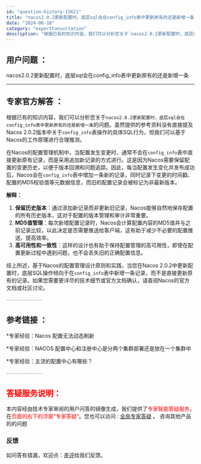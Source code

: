 ```yaml
---
id: "question-history-15621"
title: "nacos2.0.2更新配置时，底层sql会在config_info表中更新原有的还是新增一条"
date: "2024-06-18"
category: "expertConsultation"
description: "根据已有的知识内容，我们可以分析您关于`nacos2.0.2更新配置时，底层sql会在config_info表中更新原有的还是新增一条`的问题。虽然提供的参考资料没有直接提及Nacos 2.0.2版本中关于`config_info`表操作的具体SQL行为，但我们可以基于Nacos的工作原理进行合理推"
---
```


## 用户问题 ： 
 nacos2.0.2更新配置时，底层sql会在config_info表中更新原有的还是新增一条  

---------------
## 专家官方解答 ：

根据已有的知识内容，我们可以分析您关于`nacos2.0.2更新配置时，底层sql会在config_info表中更新原有的还是新增一条`的问题。虽然提供的参考资料没有直接提及Nacos 2.0.2版本中关于`config_info`表操作的具体SQL行为，但我们可以基于Nacos的工作原理进行合理推测。

在Nacos的配置管理机制中，当配置发生变更时，通常不会在`config_info`表中直接更新原有记录，而是采用追加新记录的方式进行。这是因为Nacos需要保留配置的变更历史，以便于版本回溯和问题追踪。因此，每当配置发生变化并发布成功后，Nacos会在`config_info`表中增加一条新的记录，同时记录下变更的时间戳、配置的MD5校验值等元数据信息，而旧的配置记录会被标记为非最新版本。

**解释：**
1. **保留历史版本**：通过添加新记录而非更新旧记录，Nacos能够自然地保存配置的所有历史版本，这对于配置的版本管理和审计非常重要。
2. **MD5值管理**：每次新增配置记录时，Nacos会计算配置内容的MD5值并与之前记录比较，以此决定是否需要推送给客户端，这有助于减少不必要的配置推送，提高效率。
3. **高可用性和一致性**：这样的设计也有助于保持配置管理的高可用性，即使在配置更新过程中遇到问题，也不会丢失旧的正确配置信息。

综上所述，基于Nacos的配置管理设计原则和实践，当您在Nacos 2.0.2中更新配置时，底层SQL操作倾向于在`config_info`表中新增一条记录，而不是直接更新原有的记录。如果您需要更详尽的技术细节或官方文档确认，请查阅Nacos的官方文档或社区讨论。


<font color="#949494">---------------</font> 


## 参考链接 ：

*专家经验：Nacos 配置无法动态刷新 
 
 *专家经验：NACOS 配置中心和注册中心是分两个集群部署还是放在一个集群中 
 
 *专家经验：主流的配置中心有哪些？ 


 <font color="#949494">---------------</font> 
 


## <font color="#FF0000">答疑服务说明：</font> 

本内容经由技术专家审阅的用户问答的镜像生成，我们提供了<font color="#FF0000">专家智能答疑服务</font>，在<font color="#FF0000">页面的右下的浮窗”专家答疑“</font>。您也可以访问 : [全局专家答疑](https://answer.opensource.alibaba.com/docs/intro) 。 咨询其他产品的的问题

### 反馈
如问答有错漏，欢迎点：[差评](https://ai.nacos.io/user/feedbackByEnhancerGradePOJOID?enhancerGradePOJOId=15680)给我们反馈。
